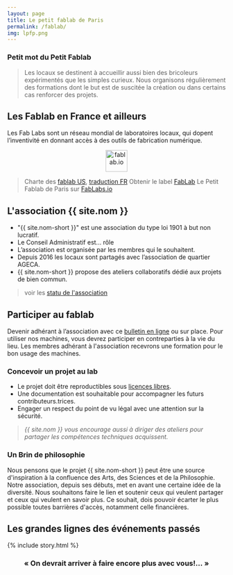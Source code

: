 ```yaml
---
layout: page
title: Le petit fablab de Paris
permalink: /fablab/
img: lpfp.png
---
```


### Petit mot du Petit Fablab
>Les locaux se destinent à accueillir aussi bien des bricoleurs expérimentés que les simples curieux. Nous organisons régulièrement des formations dont le but est de suscitée la création ou dans certains cas renforcer des projets.

<!-- <div id="toc"></div> -->

## Les Fablab en France et ailleurs
Les Fab Labs sont un réseau mondial de laboratoires locaux, qui dopent l’inventivité en donnant accès à des outils de fabrication numérique.

<center>
<img src="https://www.fablabs.io/assets/circle-logo-e1bbc5912a6cd2dd5ac0e1a4f6a535e3.png" alt="fablab.io" style="width:50px;height:50px;">
</center>

>Charte des [fablab US](http://fab.cba.mit.edu/about/charter/), [traduction FR](http://imaginationforpeople.org/wiki/workgroup/fablab-fr/charte_v2)
>Obtenir le label [FabLab](http://wiki.fablab.is/wiki/ConditionsForFabLabLabel)
>Le Petit Fablab de Paris sur [FabLabs.io](https://www.fablabs.io/lepetitfablabdeparis)

## L'association {{ site.nom }}

* "{{ site.nom-short }}" est une association du type loi 1901 à but non lucratif.
* Le Conseil Administratif est... rôle
* L’association est organisée par les membres qui le souhaitent.
* Depuis 2016 les locaux sont partagés avec l’association de quartier AGECA.
* {{ site.nom-short }} propose des ateliers collaboratifs dédié aux projets de bien commun.

>voir les [statu de l'association]()

## Participer au fablab
Devenir adhérant à l’association avec ce [bulletin en ligne](#) ou sur place.
Pour utiliser nos machines, vous devrez participer en contreparties à la vie du lieu.
Les membres adhérant à l'association recevrons une formation pour le bon usage des machines.

### Concevoir un projet au lab

* Le projet doit être reproductibles sous [licences libres](https://fr.wikipedia.org/wiki/Licence_libre).
* Une documentation est souhaitable pour accompagner les futurs contributeurs.trices.
* Engager un respect du point de vu légal avec une attention sur la sécurité.

>*{{ site.nom }} vous encourage aussi à diriger des ateliers pour partager les compétences techniques acquissent.*

### Un Brin de philosophie
Nous pensons que le projet {{ site.nom-short }} peut être une source d'inspiration à la confluence des Arts, des Sciences et de la Philosophie. Notre association, depuis ses débuts, met en avant une certaine idée de la diversité.
Nous souhaitons faire le lien et soutenir ceux qui veulent partager et ceux qui veulent en savoir plus. Ce souhait, dois pouvoir écarter le plus possible toutes barrières d'accès, notamment celle financières.


## Les grandes lignes des événements passés
{% include story.html %}

<center><h3>« On devrait arriver à faire encore plus avec vous!... »</h3></center>
